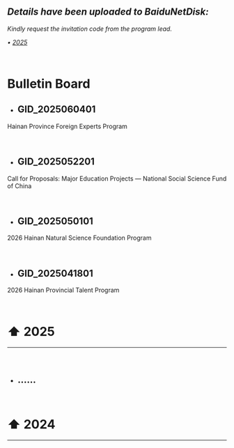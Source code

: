 <br>

## *Details have been uploaded to BaiduNetDisk:*

*Kindly request the invitation code from the program lead.*

*• [2025](https://pan.baidu.com/s/1G4tcjrjDohk6BQDTS79CYQ)*

<br>

# Bulletin Board

- ## GID_2025060401

Hainan Province Foreign Experts Program
  
<br>

- ## GID_2025052201

Call for Proposals: Major Education Projects — National Social Science Fund of China

<br>

- ## GID_2025050101

2026 Hainan Natural Science Foundation Program

<br>

- ## GID_2025041801

2026 Hainan Provincial Talent Program

<br>

# ⬆ 2025

---



<br>

- ## ......
<br>

# ⬆ 2024

---
